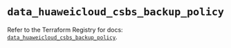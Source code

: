 # `data_huaweicloud_csbs_backup_policy`

Refer to the Terraform Registry for docs: [`data_huaweicloud_csbs_backup_policy`](https://registry.terraform.io/providers/huaweicloud/huaweicloud/1.71.1/docs/data-sources/csbs_backup_policy).
